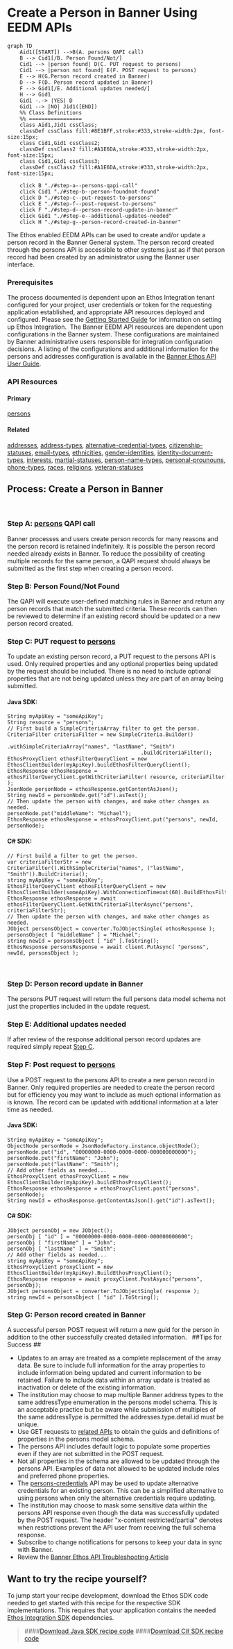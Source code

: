 # **Create a Person in Banner Using EEDM APIs** #

```mermaid
graph TD
    Aid1([START]) -->B(A. persons QAPI call)
    B --> Cid1[/B. Person Found/Not/]
    Cid1 --> |person found| D(C. PUT request to persons)
    Cid1 --> |person not found| E(F. POST request to persons)
    E --> H(G.Person record created in Banner)
    D --> F(D. Person record updated in Banner)
    F --> Gid1[/E. Additional updates needed/]
    H --> Gid1
    Gid1 -.-> |YES| D
    Gid1 --> |NO| Jid1([END])
    %% Class Definitions
    %% =================
    class Aid1,Jid1 cssClass;
    classDef cssClass fill:#8E1BFF,stroke:#333,stroke-width:2px, font-size:15px;
    class Cid1,Gid1 cssClass2;
    classDef cssClass2 fill:#A1E6DA,stroke:#333,stroke-width:2px, font-size:15px;
    class Cid1,Gid1 cssClass3;
    classDef cssClass2 fill:#A1E6DA,stroke:#333,stroke-width:2px, font-size:15px;

    click B "./#step-a--persons-qapi-call"
    click Cid1 "./#step-b--person-foundnot-found"
    click D "./#step-c--put-request-to-persons"
    click E "./#step-f--post-request-to-persons"
    click F "./#step-d--person-record-update-in-banner"
    click Gid1 "./#step-e--additional-updates-needed"
    click H "./#step-g--person-record-created-in-banner"
```

The Ethos enabled EEDM APIs can be used to create and/or update a person record in the Banner General system.  The person record created through the persons API is accessible to other systems just as if that person record had been created by an administrator using the Banner user interface.
​
### Prerequisites
The process documented is dependent upon an Ethos Integration tenant configured for your project, user credentials or token for the requesting application established, and appropriate API resources deployed and configured.  Please see the [Getting Started Guide](/get-started/ethos-integration/) for information on setting up Ethos Integration.
​
The Banner EEDM API resources are dependent upon configurations in the Banner system.  These configurations are maintained by Banner administrative users responsible for integration configuration decisions.  A listing of the configurations and additional information for the persons and addresses configuration is available in the [Banner Ethos API User Guide](https://resources.elluciancloud.com/bundle/banner_ethos_api_acn_use_9.24.0/page/c_use_banner_ethos_apis.html).
​
​
### API Resources
#### **Primary**
[persons](/openapi/persons/) 
​
#### **Related**
[addresses](), [address-types](), [alternative-credential-types](), [citizenship-statuses](), [email-types](), [ethnicities](), [gender-identities](), [identity-document-types](), [interests](), [martial-statuses](), [person-name-types](), [personal-prounouns](), [phone-types](), [races](), [religions](), [veteran-statuses]() 
​
​
## **Process:  Create a Person in Banner** ##
​
### Step A:  [persons](/openapi/persons/) QAPI call ###
Banner processes and users create person records for many reasons and the person record is retained indefinitely. It is possible the person record needed already exists in Banner.  To reduce the possibility of creating multiple records for the same person, a QAPI request should always be submitted as the first step when creating a person record.
​
### Step B:  Person Found/Not Found ###
The QAPI will execute user-defined matching rules in Banner and return any person records that match the submitted criteria.  These records can then be reviewed to determine if an existing record should be updated or a new person record created.
​
### Step C:  PUT request to [persons](/openapi/persons/) ###
To update an existing person record, a PUT request to the persons API is used.  Only required properties and any optional properties being updated by the request should be included.  There is no need to include optional properties that are not being updated unless they are part of an array being submitted.
​
#### Java SDK:

    String myApiKey = "someApiKey";
    String resource = "persons";
    // First build a SimpleCriteriaArray filter to get the person.
    CriteriaFilter criteriaFilter = new SimpleCriteria.Builder()
                                               .withSimpleCriteriaArray("names", "lastName", "Smith")
                                               .buildCriteriaFilter();
    EthosProxyClient ethosFilterQueryClient = new EthosClientBuilder(myApiKey).buildEthosFilterQueryClient();
    EthosResponse ethosResponse = ethosFilterQueryClient.getWithCriteriaFilter( resource, criteriaFilter );
    JsonNode personNode = ethosResponse.getContentAsJson();
    String newId = personNode.get("id").asText();
    // Then update the person with changes, and make other changes as needed.
    personNode.put("middleName": "Michael");
    EthosResponse ethosResponse = ethosProxyClient.put("persons", newId, personNode);

#### C# SDK:

    // First build a filter to get the person.
    var criteriaFilterStr = new CriteriaFilter().WithSimpleCriteria("names", ("lastName", "Smith")).BuildCriteria();
    string myApiKey = "someApiKey";
    EthosFilterQueryClient ethosFilterQueryClient = new EthosClientBuilder(someApiKey).WithConnectionTimeout(60).BuildEthosFilterQueryClient();
    EthosResponse ethosResponse = await ethosFilterQueryClient.GetWithCriteriaFilterAsync("persons", criteriaFilterStr);
    // Then update the person with changes, and make other changes as needed.
    JObject personsObject = converter.ToJObjectSingle( ethosResponse );
    personsObject [ "middleName" ] = "Michael";
    string newId = personsObject [ "id" ].ToString();
    EthosResponse personsResponse = await client.PutAsync( "persons", newId, personsObject );
​
### Step D:  Person record update in Banner ###
The persons PUT request will return the full persons data model schema not just the properties included in the update request.
​
### Step E:  Additional updates needed ###
If after review of the response additional person record updates are required simply repeat [Step C](#step-c--put-request-to-persons).
​
### Step F:  Post request to [persons](/openapi/persons/) ###
Use a POST request to the persons API to create a new person record in Banner.  Only required properties are needed to create the person record but for efficiency you may want to include as much optional information as is known.  The record can be updated with additional information at a later time as needed.
​
#### Java SDK:

    String myApiKey = "someApiKey";
    ObjectNode personNode = JsonNodeFactory.instance.objectNode();
    personNode.put("id", "00000000-0000-0000-0000-000000000000");
    personNode.put("firstName": "John");
    personNode.put("lastName": "Smith");
    // Add other fields as needed...
    EthosProxyClient ethosProxyClient = new EthosClientBuilder(myApiKey).buildEthosProxyClient();
    EthosResponse ethosResponse = ethosProxyClient.post("persons", personNode);
    String newId = ethosResponse.getContentAsJson().get("id").asText();

#### C# SDK:
    JObject personObj = new JObject();
    personObj [ "id" ] = "00000000-0000-0000-0000-000000000000";
    personObj [ "firstName" ] = "John";
    personObj [ "lastName" ] = "Smith";
    // Add other fields as needed...
    string myApiKey = "someApiKey";
    EthosProxyClient proxyClient = new EthosClientBuilder(myApiKey).BuildEthosProxyClient();
    EthosResponse response = await proxyClient.PostAsync("persons", personObj);
    JObject personsObject = converter.ToJObjectSingle( response );
    string newId = personsObject [ "id" ].ToString();
	
### Step G:  Person record created in Banner ###
A successful person POST request will return a new guid for the person in addition to the other successfully created detailed information. 
​
​
##Tips for Success  ##
​
​
- Updates to an array are treated as a complete replacement of the array data.  Be sure to include full information for the array properties to include information being updated and current information to be retained.  Failure to include data within an array update is treated as inactivation or delete of the existing information. 
- The institution may choose to map multiple Banner address types to the same addressType enumeration in the persons model schema.  This is an acceptable practice but be aware while submission of multiples of the same addressType is permitted the addresses.type.detail.id must be unique. 
- Use GET requests to [related APIs](#api-resources) to obtain the guids and definitions of properties in the persons model schema.
- The persons API includes default logic to populate some properties even if they are not submitted in the POST request. 
- Not all properties in the schema are allowed to be updated through the persons API.  Examples of data not allowed to be updated include roles and preferred phone properties.
- The [persons-credentials]() API may be used to update alternative credentials for an existing person.  This can be a simplified alternative to using persons when only the alternative credentials require updating.
- The institution may choose to mask some sensitive data within the persons API response even though the data was successfully updated by the POST request.  The header "x-content restricted/partial" denotes when restrictions prevent the API user from receiving the full schema response.
- Subscribe to change notifications for persons to keep your data in sync with Banner.
- Review the [Banner Ethos API Troubleshooting Article](https://ellucian.force.com/clients/s/article/Banner-Ethos-API-troublshooting)

## Want to try the recipe yourself? ##

To jump start your recipe development, download the Ethos SDK code needed to get started with this recipe for the respective SDK implementations.  This requires that your application contains the needed [Ethos Integration SDK](/developer-portal/sdk/) dependencies.

 >####[Download Java SDK recipe code](#)
 >####[Download C# SDK recipe code](#)